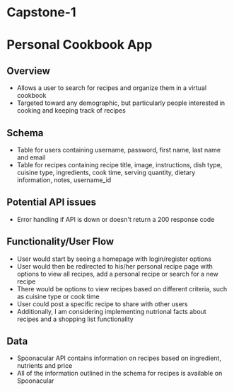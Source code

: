 # Capstone-1

# Personal Cookbook App

## Overview

- Allows a user to search for recipes and organize them in a virtual cookbook  
- Targeted toward any demographic, but particularly people interested in cooking and keeping track of recipes

## Schema 

- Table for users containing username, password, first name, last name and email  
- Table for recipes containing recipe title, image, instructions, dish type, cuisine type, ingredients, cook time, serving quantity, dietary information, notes, username_id

## Potential API issues

- Error handling if API is down or doesn't return a 200 response code

## Functionality/User Flow

- User would start by seeing a homepage with login/register options
- User would then be redirected to his/her personal recipe page with options to view all recipes, add a personal recipe or search for a new recipe
- There would be options to view recipes based on different criteria, such as cuisine type or cook time
- User could post a specific recipe to share with other users
- Additionally, I am considering implementing nutrional facts about recipes and a shopping list functionality

## Data
- Spoonacular API contains information on recipes based on ingredient, nutrients and price
- All of the information outlined in the schema for recipes is available on Spoonacular
